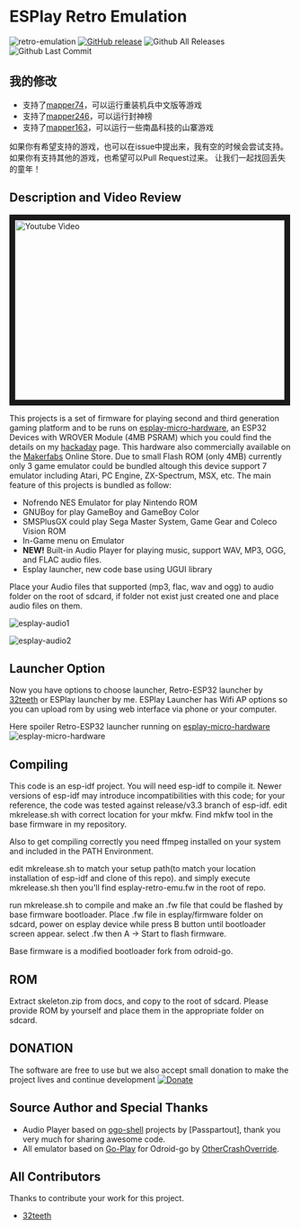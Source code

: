  # ESPlay Retro Emulation 
![retro-emulation](https://raw.githubusercontent.com/pebri86/esplay-retro-emulation/master/docs/retro_emulation.png) [![GitHub release](https://img.shields.io/github/release/pebri86/esplay-retro-emulation.svg)](https://GitHub.com/pebri86/esplay-retro-emulation/releases/) ![Github All Releases](https://img.shields.io/github/downloads/pebri86/esplay-retro-emulation/total.svg) ![Github Last Commit](https://img.shields.io/github/last-commit/pebri86/esplay-retro-emulation)

我的修改
----------------------------
- 支持了[mapper74](https://www.nesdev.org/wiki/INES_Mapper_074)，可以运行重装机兵中文版等游戏
- 支持了[mapper246](https://www.nesdev.org/wiki/INES_Mapper_246)，可以运行封神榜
- 支持了[mapper163](https://www.nesdev.org/wiki/INES_Mapper_163)，可以运行一些南晶科技的山寨游戏

如果你有希望支持的游戏，也可以在issue中提出来，我有空的时候会尝试支持。
如果你有支持其他的游戏，也希望可以Pull Request过来。
让我们一起找回丢失的童年！

Description and Video Review
----------------------------
<a href="http://www.youtube.com/watch?feature=player_embedded&v=NfbxcjU85Ac" target="_blank"><img src="https://i.ytimg.com/vi/NfbxcjU85Ac/hqdefault.jpg" alt="Youtube Video" width="480" height="320" border="10" /></a>

This projects is a set of firmware for playing second and third generation gaming platform and to be runs on [esplay-micro-hardware], an ESP32 Devices with WROVER Module (4MB PSRAM) which you could find the details on my [hackaday] page. This hardware also commercially available on the [Makerfabs] Online Store. Due to small Flash ROM (only 4MB) currently only 3 game emulator could be bundled altough this device support 7 emulator including Atari, PC Engine, ZX-Spectrum, MSX, etc.
The main feature of this projects is bundled as follow:
- Nofrendo NES Emulator for play Nintendo ROM
- GNUBoy for play GameBoy and GameBoy Color
- SMSPlusGX could play Sega Master System, Game Gear and Coleco Vision ROM
- In-Game menu on Emulator
- <b>NEW!</b> Built-in Audio Player for playing music, support WAV, MP3, OGG, and FLAC audio files.
- Esplay launcher, new code base using UGUI library

Place your Audio files that supported (mp3, flac, wav and ogg) to audio folder on the root of sdcard, if folder not exist just created one and place audio files on them.

![esplay-audio1](https://raw.githubusercontent.com/pebri86/esplay-retro-emulation/staging/docs/esplay_audio1.jpg)

![esplay-audio2](https://raw.githubusercontent.com/pebri86/esplay-retro-emulation/staging/docs/esplay_audio2.jpg)

Launcher Option
---------------

Now you have options to choose launcher, Retro-ESP32 launcher by [32teeth] or ESPlay launcher by me.
ESPlay Launcher has Wifi AP options so you can upload rom by using web interface via phone or your computer.

Here spoiler Retro-ESP32 launcher running on [esplay-micro-hardware]
![esplay-micro-hardware](https://raw.githubusercontent.com/pebri86/esplay-retro-emulation/master/docs/esplay-retro-esp32.png)

Compiling
---------

This code is an esp-idf project. You will need esp-idf to compile it. Newer versions of esp-idf may introduce incompatibilities with this code;
for your reference, the code was tested against release/v3.3 branch of esp-idf.
edit mkrelease.sh with correct location for your mkfw.
Find mkfw tool in the base firmware in my repository.

Also to get compiling correctly you need ffmpeg installed on your system and included in the PATH Environment.

edit mkrelease.sh to match your setup path(to match your location installation of esp-idf and clone of this repo). and simply execute mkrelease.sh
then you'll find esplay-retro-emu.fw in the root of repo.

run mkrelease.sh to compile and make an .fw file that could be flashed by base firmware bootloader. Place .fw file in esplay/firmware folder on sdcard, power on esplay device while press B button until bootloader screen appear. select .fw then A -> Start to flash firmware.

Base firmware is a modified bootloader fork from odroid-go.

ROM
---
Extract skeleton.zip from docs, and copy to the root of sdcard. Please provide ROM by yourself and place them in the appropriate folder on sdcard.

DONATION
--------
The software are free to use but we also accept small donation to make the project lives and continue development
<a href="https://www.paypal.me/pebri86/1.99USD" target="_blank"><img src="https://raw.githubusercontent.com/pebri86/esplay-retro-emulation/staging/docs/donate.jpeg" alt="Donate" /></a>

Source Author and Special Thanks
-------------------------
- Audio Player based on [ogo-shell] projects by [Passpartout], thank you very much for sharing awesome code.
- All emulator based on [Go-Play] for Odroid-go by [OtherCrashOverride].

All Contributors
------------
Thanks to contribute your work for this project.
- [32teeth]


[32teeth]:https://github.com/32teeth
[ogo-shell]:https://github.com/Paspartout/ogo-shell
[Paspartout]:https://github.com/Paspartout
[OtherCrashOverride]:https://github.com/OtherCrashOverride
[Go-Play]:https://github.com/OtherCrashOverride/go-play
[esplay-micro-hardware]: https://github.com/pebri86/esplay_micro_hardware
[Makerfabs]: https://www.makerfabs.com/esplay-micro.html
[hackaday]: https://hackaday.io/project/166707-esplay-micro

